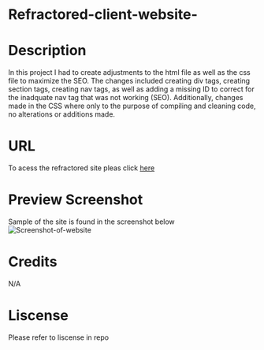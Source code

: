 # Refractored-client-website-

# Description 
In this project I had to create adjustments to the html file as well as the css file to maximize the SEO. The changes included creating div tags, creating section tags, creating nav tags, as well as adding a missing ID to correct for the inadquate nav tag that was not working (SEO). Additionally, changes made in the CSS where only to the purpose of compiling and cleaning code, no alterations or additions made. 

# URL
To acess the refractored site pleas click [here](https://whirlwindraven.github.io/Refractored-client-website-/)

# Preview Screenshot 
Sample of the site is found in the screenshot below 
![Screenshot-of-website](./Assets/Refractored-client-%20website%20screenshot.png "Website-Screenshot")

# Credits
N/A

# Liscense 
Please refer to liscense in repo

